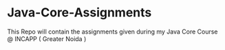 # Java-Core-Assignments
This Repo will contain the assignments given during my Java Core Course @ INCAPP ( Greater Noida )
